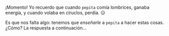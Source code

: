 ¡Momento! Yo recuerdo que cuando `pepita` comía lombrices, ganaba energía, y cuando volaba en círuclos, perdía. :expressionless:

Es que nos falta algo: tenemos que _enseñarle_ a `pepita` a hacer estas cosas. ¿Cómo? La respuesta a continuación...